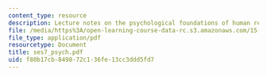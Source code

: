 ```yaml
---
content_type: resource
description: Lecture notes on the psychological foundations of human resource management.
file: /media/https%3A/open-learning-course-data-rc.s3.amazonaws.com/15-676-work-employment-and-industrial-relations-theory-spring-2008/f80b17cb849872c136fe13cc3ddd5fd7_ses7_psych.pdf
file_type: application/pdf
resourcetype: Document
title: ses7_psych.pdf
uid: f80b17cb-8498-72c1-36fe-13cc3ddd5fd7
---
```

